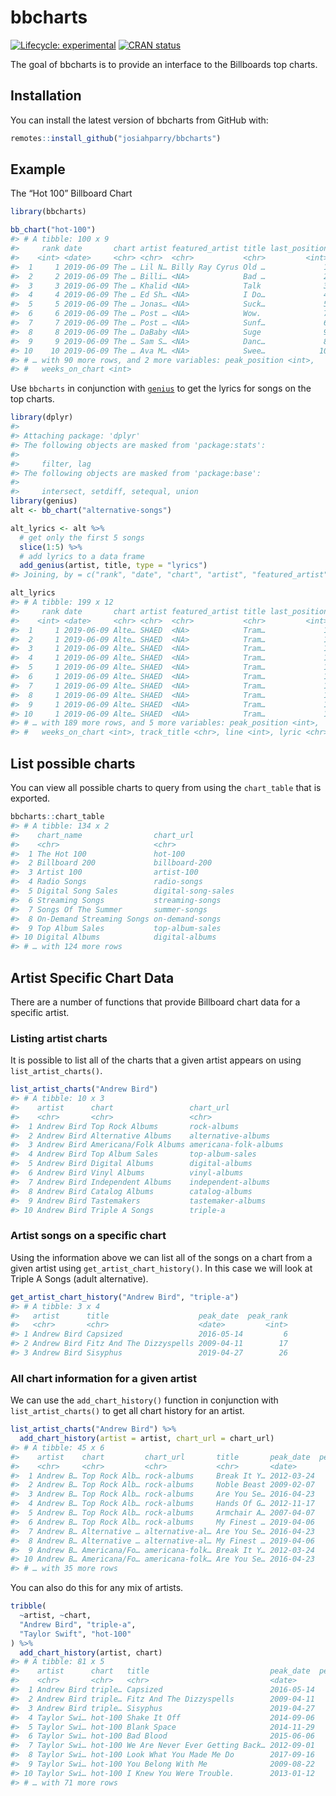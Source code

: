
<!-- README.md is generated from README.Rmd. Please edit that file -->

# bbcharts

<!-- badges: start -->

[![Lifecycle:
experimental](https://img.shields.io/badge/lifecycle-experimental-orange.svg)](https://www.tidyverse.org/lifecycle/#experimental)
[![CRAN
status](https://www.r-pkg.org/badges/version/bbcharts)](https://cran.r-project.org/package=bbcharts)
<!-- badges: end -->

The goal of bbcharts is to provide an interface to the Billboards top
charts.

## Installation

You can install the latest version of bbcharts from GitHub with:

``` r
remotes::install_github("josiahparry/bbcharts")
```

## Example

The “Hot 100” Billboard Chart

``` r
library(bbcharts)

bb_chart("hot-100")
#> # A tibble: 100 x 9
#>     rank date       chart artist featured_artist title last_position
#>    <int> <date>     <chr> <chr>  <chr>           <chr>         <int>
#>  1     1 2019-06-09 The … Lil N… Billy Ray Cyrus Old …             1
#>  2     2 2019-06-09 The … Billi… <NA>            Bad …             2
#>  3     3 2019-06-09 The … Khalid <NA>            Talk              3
#>  4     4 2019-06-09 The … Ed Sh… <NA>            I Do…             4
#>  5     5 2019-06-09 The … Jonas… <NA>            Suck…             5
#>  6     6 2019-06-09 The … Post … <NA>            Wow.              7
#>  7     7 2019-06-09 The … Post … <NA>            Sunf…             6
#>  8     8 2019-06-09 The … DaBaby <NA>            Suge              9
#>  9     9 2019-06-09 The … Sam S… <NA>            Danc…             8
#> 10    10 2019-06-09 The … Ava M… <NA>            Swee…            10
#> # … with 90 more rows, and 2 more variables: peak_position <int>,
#> #   weeks_on_chart <int>
```

Use `bbcharts` in conjunction with
[`genius`](https://github.com/josiahparry/genius) to get the lyrics for
songs on the top charts.

``` r
library(dplyr)
#> 
#> Attaching package: 'dplyr'
#> The following objects are masked from 'package:stats':
#> 
#>     filter, lag
#> The following objects are masked from 'package:base':
#> 
#>     intersect, setdiff, setequal, union
library(genius)
alt <- bb_chart("alternative-songs")

alt_lyrics <- alt %>% 
  # get only the first 5 songs
  slice(1:5) %>% 
  # add lyrics to a data frame
  add_genius(artist, title, type = "lyrics")
#> Joining, by = c("rank", "date", "chart", "artist", "featured_artist", "title", "last_position", "peak_position", "weeks_on_chart")

alt_lyrics
#> # A tibble: 199 x 12
#>     rank date       chart artist featured_artist title last_position
#>    <int> <date>     <chr> <chr>  <chr>           <chr>         <int>
#>  1     1 2019-06-09 Alte… SHAED  <NA>            Tram…             1
#>  2     1 2019-06-09 Alte… SHAED  <NA>            Tram…             1
#>  3     1 2019-06-09 Alte… SHAED  <NA>            Tram…             1
#>  4     1 2019-06-09 Alte… SHAED  <NA>            Tram…             1
#>  5     1 2019-06-09 Alte… SHAED  <NA>            Tram…             1
#>  6     1 2019-06-09 Alte… SHAED  <NA>            Tram…             1
#>  7     1 2019-06-09 Alte… SHAED  <NA>            Tram…             1
#>  8     1 2019-06-09 Alte… SHAED  <NA>            Tram…             1
#>  9     1 2019-06-09 Alte… SHAED  <NA>            Tram…             1
#> 10     1 2019-06-09 Alte… SHAED  <NA>            Tram…             1
#> # … with 189 more rows, and 5 more variables: peak_position <int>,
#> #   weeks_on_chart <int>, track_title <chr>, line <int>, lyric <chr>
```

## List possible charts

You can view all possible charts to query from using the `chart_table`
that is exported.

``` r
bbcharts::chart_table
#> # A tibble: 134 x 2
#>    chart_name                chart_url         
#>    <chr>                     <chr>             
#>  1 The Hot 100               hot-100           
#>  2 Billboard 200             billboard-200     
#>  3 Artist 100                artist-100        
#>  4 Radio Songs               radio-songs       
#>  5 Digital Song Sales        digital-song-sales
#>  6 Streaming Songs           streaming-songs   
#>  7 Songs Of The Summer       summer-songs      
#>  8 On-Demand Streaming Songs on-demand-songs   
#>  9 Top Album Sales           top-album-sales   
#> 10 Digital Albums            digital-albums    
#> # … with 124 more rows
```

## Artist Specific Chart Data

There are a number of functions that provide Billboard chart data for a
specific artist.

### Listing artist charts

It is possible to list all of the charts that a given artist appears on
using `list_artist_charts()`.

``` r
list_artist_charts("Andrew Bird")
#> # A tibble: 10 x 3
#>    artist      chart                 chart_url            
#>    <chr>       <chr>                 <chr>                
#>  1 Andrew Bird Top Rock Albums       rock-albums          
#>  2 Andrew Bird Alternative Albums    alternative-albums   
#>  3 Andrew Bird Americana/Folk Albums americana-folk-albums
#>  4 Andrew Bird Top Album Sales       top-album-sales      
#>  5 Andrew Bird Digital Albums        digital-albums       
#>  6 Andrew Bird Vinyl Albums          vinyl-albums         
#>  7 Andrew Bird Independent Albums    independent-albums   
#>  8 Andrew Bird Catalog Albums        catalog-albums       
#>  9 Andrew Bird Tastemakers           tastemaker-albums    
#> 10 Andrew Bird Triple A Songs        triple-a
```

### Artist songs on a specific chart

Using the information above we can list all of the songs on a chart from
a given artist using `get_artist_chart_history()`. In this case we will
look at Triple A Songs (adult alternative).

``` r
get_artist_chart_history("Andrew Bird", "triple-a")
#> # A tibble: 3 x 4
#>   artist      title                    peak_date  peak_rank
#>   <chr>       <chr>                    <date>         <int>
#> 1 Andrew Bird Capsized                 2016-05-14         6
#> 2 Andrew Bird Fitz And The Dizzyspells 2009-04-11        17
#> 3 Andrew Bird Sisyphus                 2019-04-27        26
```

### All chart information for a given artist

We can use the `add_chart_history()` function in conjunction with
`list_artist_charts()` to get all chart history for an artist.

``` r
list_artist_charts("Andrew Bird") %>% 
  add_chart_history(artist = artist, chart_url = chart_url)
#> # A tibble: 45 x 6
#>    artist    chart         chart_url       title       peak_date  peak_rank
#>    <chr>     <chr>         <chr>           <chr>       <date>         <int>
#>  1 Andrew B… Top Rock Alb… rock-albums     Break It Y… 2012-03-24         3
#>  2 Andrew B… Top Rock Alb… rock-albums     Noble Beast 2009-02-07         3
#>  3 Andrew B… Top Rock Alb… rock-albums     Are You Se… 2016-04-23         8
#>  4 Andrew B… Top Rock Alb… rock-albums     Hands Of G… 2012-11-17        15
#>  5 Andrew B… Top Rock Alb… rock-albums     Armchair A… 2007-04-07        21
#>  6 Andrew B… Top Rock Alb… rock-albums     My Finest … 2019-04-06        26
#>  7 Andrew B… Alternative … alternative-al… Are You Se… 2016-04-23         5
#>  8 Andrew B… Alternative … alternative-al… My Finest … 2019-04-06        13
#>  9 Andrew B… Americana/Fo… americana-folk… Break It Y… 2012-03-24         1
#> 10 Andrew B… Americana/Fo… americana-folk… Are You Se… 2016-04-23         1
#> # … with 35 more rows
```

You can also do this for any mix of artists.

``` r
tribble(
  ~artist, ~chart,
  "Andrew Bird", "triple-a",
  "Taylor Swift", "hot-100"
) %>% 
  add_chart_history(artist, chart)
#> # A tibble: 81 x 5
#>    artist      chart   title                           peak_date  peak_rank
#>    <chr>       <chr>   <chr>                           <date>         <int>
#>  1 Andrew Bird triple… Capsized                        2016-05-14         6
#>  2 Andrew Bird triple… Fitz And The Dizzyspells        2009-04-11        17
#>  3 Andrew Bird triple… Sisyphus                        2019-04-27        26
#>  4 Taylor Swi… hot-100 Shake It Off                    2014-09-06         1
#>  5 Taylor Swi… hot-100 Blank Space                     2014-11-29         1
#>  6 Taylor Swi… hot-100 Bad Blood                       2015-06-06         1
#>  7 Taylor Swi… hot-100 We Are Never Ever Getting Back… 2012-09-01         1
#>  8 Taylor Swi… hot-100 Look What You Made Me Do        2017-09-16         1
#>  9 Taylor Swi… hot-100 You Belong With Me              2009-08-22         2
#> 10 Taylor Swi… hot-100 I Knew You Were Trouble.        2013-01-12         2
#> # … with 71 more rows
```
